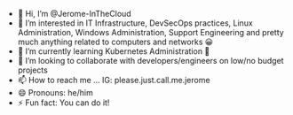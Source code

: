 - 👋 Hi, I’m @Jerome-InTheCloud
- 👀 I’m interested in IT Infrastructure, DevSecOps practices, Linux Administration, Windows Administration, Support Engineering and pretty much anything related to computers and networks 😀
- 🌱 I’m currently learning Kubernetes Administration 🙂
- 💞️ I’m looking to collaborate with developers/engineers on low/no budget projects
- 📫 How to reach me ... IG: please.just.call.me.jerome
- 😄 Pronouns: he/him
- ⚡ Fun fact: You can do it!

<!---
Jerome-InTheCloud/Jerome-InTheCloud is a ✨ special ✨ repository because its `README.md` (this file) appears on your GitHub profile.
You can click the Preview link to take a look at your changes.
--->
